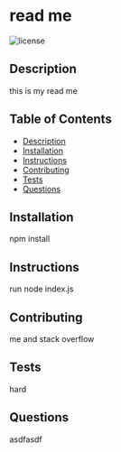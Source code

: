 # read me
  ![license](https://img.shields.io/badge/license-MIT-green)

  ## Description
 this is my read me
 
 ## Table of Contents
 * [Description](#description)
 * [Installation](#installation)
 * [Instructions](#instructions)
 * [Contributing](#contributing)
 * [Tests](#tests)
 * [Questions](#questions)
 
 ## Installation
 npm install
 
 ## Instructions
 run node index.js
 
 ## Contributing
 me and stack overflow
 
 ## Tests
 hard
 
 ## Questions
 asdfasdf
 
 